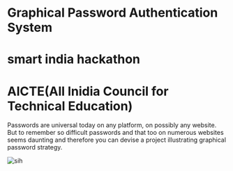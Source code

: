 # Graphical Password Authentication System
# smart india hackathon
# AICTE(All Inidia Council for Technical Education)

Passwords are universal today on any platform, on possibly any website. But to remember so difficult passwords and that too on numerous websites seems daunting and therefore you can devise a project illustrating graphical password strategy.

![sih](https://user-images.githubusercontent.com/83345313/160280455-b388356b-e805-49f3-ba21-51db2731e671.jpeg)

